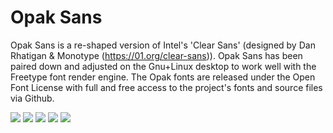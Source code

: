 Opak Sans
============

Opak Sans is a re-shaped version of Intel's 'Clear Sans' (designed by Dan Rhatigan & Monotype (https://01.org/clear-sans)). Opak Sans has been paired down and adjusted on the Gnu+Linux desktop to work well with the Freetype font render engine. The Opak fonts are released under the Open Font License with full and free access to the project's fonts and source files via Github.

![](https://lh6.googleusercontent.com/-D3V7y9OPyf8/Uyo6_Ew6TvI/AAAAAAAAJMQ/xcl2C1-oUW0/w2094-h236-no/opak-1.png)
![](https://lh5.googleusercontent.com/-r2VkSKTlkq4/Uyuha79S_oI/AAAAAAAAJRU/yhYG_HD-e6w/w800-no/screen-opak.png)
![](https://lh3.googleusercontent.com/-tyUnRuhWBnE/UypETMSfGyI/AAAAAAAAJNY/lnWKHI8Y-NY/w845-h542-no/opak-desktop-1.png)
![](https://lh4.googleusercontent.com/-atvKIXj-3ls/UypETDIW-jI/AAAAAAAAJNg/2dcq1KsxSCk/w833-h187-no/opak-saami-2.png)
![](https://lh5.googleusercontent.com/-Q8emgjPCnj4/UypETMSeDrI/AAAAAAAAJNc/MRxjqgYUbtI/w833-h317-no/opak-saami.png)
